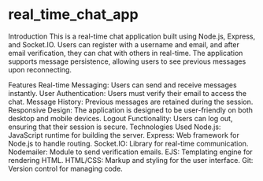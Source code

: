 # real_time_chat_app
Introduction
This is a real-time chat application built using Node.js, Express, and Socket.IO. Users can register with a username and email, and after email verification, they can chat with others in real-time. The application supports message persistence, allowing users to see previous messages upon reconnecting.

Features
Real-time Messaging: Users can send and receive messages instantly.
User Authentication: Users must verify their email to access the chat.
Message History: Previous messages are retained during the session.
Responsive Design: The application is designed to be user-friendly on both desktop and mobile devices.
Logout Functionality: Users can log out, ensuring that their session is secure.
Technologies Used
Node.js: JavaScript runtime for building the server.
Express: Web framework for Node.js to handle routing.
Socket.IO: Library for real-time communication.
Nodemailer: Module to send verification emails.
EJS: Templating engine for rendering HTML.
HTML/CSS: Markup and styling for the user interface.
Git: Version control for managing code.
